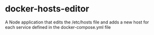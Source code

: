 # docker-hosts-editor
A Node application that edits the /etc/hosts file and adds a new host for each service defined in the docker-compose.yml file
